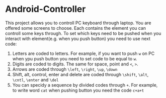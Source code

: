 # Android-Controller

This project allows you to controll PC keyboard through laptop. You are offered some screens to choose. Each contains the element you can controll some keys through.
To set which keys need to be pushed when you interact with element(e.g. when you push button) you need to use next code:

1) Letters are coded to letters. For example, if you want to push `w` on PC when ypu push button you need to set code to be equal to `w`.
2) Digits are coded to digits. The same for space, point and `<`, `>`.
3) Arrows are coded through `\left`, `\right`, `\up`, `\down`
4) Shift, alt, control, enter and delete are coded through `\shift`, `\alt`, `\cntl`, `\enter` and `\del`
5) You can specidy a sequence by divided codes through `+`. For example, to write word `cat` when pushing button you need the code `c+a+t`
